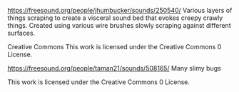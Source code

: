 https://freesound.org/people/jhumbucker/sounds/250540/
Various layers of things scraping to create a visceral sound bed that evokes creepy crawly things. Created using various wire brushes slowly scraping against different surfaces.

Creative Commons This work is licensed under the Creative Commons 0 License.



https://freesound.org/people/taman21/sounds/508165/
Many slimy bugs

This work is licensed under the Creative Commons 0 License.
